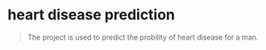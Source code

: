 # heart disease prediction

> The project is used to predict the probility of heart disease for a man.